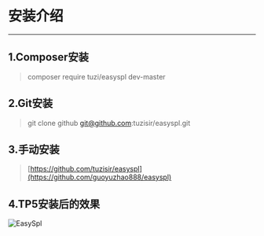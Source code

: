 # 安装介绍

---

## 1.Composer安装

> composer require tuzi/easyspl dev-master

## 2.Git安装

> git clone github git@github.com:tuzisir/easyspl.git

## 3.手动安装

> [https://github.com/tuzisir/easyspl](https://github.com/guoyuzhao888/easyspl)

## 4.TP5安装后的效果

![EasySpl](https://raw.githubusercontent.com/tuzisir/EasySplDocument/master/img/tp5.png)

